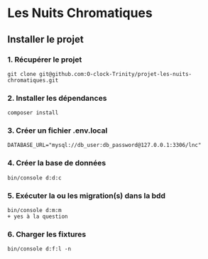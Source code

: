 # Les Nuits Chromatiques

## Installer le projet

### 1. Récupérer le projet
```
git clone git@github.com:O-clock-Trinity/projet-les-nuits-chromatiques.git
```

### 2. Installer les dépendances
```
composer install
```

### 3. Créer un fichier .env.local
```
DATABASE_URL="mysql://db_user:db_password@127.0.0.1:3306/lnc"
```

### 4. Créer la base de données
```
bin/console d:d:c
```

### 5. Exécuter la ou les migration(s) dans la bdd
```
bin/console d:m:m  
+ yes à la question
```
### 6. Charger les fixtures
```
bin/console d:f:l -n
